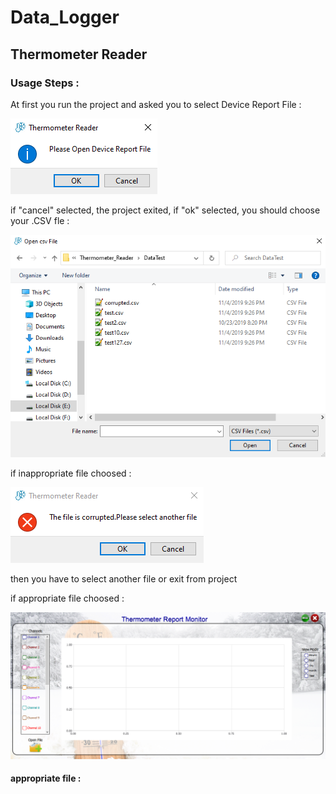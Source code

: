 # Data_Logger

## Thermometer Reader

### Usage Steps :

At first you run the project and asked you to select Device Report File :

![first_step test](Thermometer_Reader/Step_of_project/sample_1.png)

if "cancel" selected, the project exited, if "ok" selected, you should choose your .CSV fle :

![second_step test](Thermometer_Reader/Step_of_project/sample_2.png)

if inappropriate file choosed :

![third_step test](Thermometer_Reader/Step_of_project/sample_3.png)

then you have to select another file or exit from project 

if appropriate file choosed :

![fourth_step test](Thermometer_Reader/Step_of_project/sample_4.png)

#### appropriate file :
